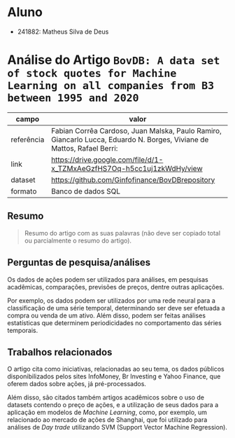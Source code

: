 # Aluno

- 241882: Matheus Silva de Deus

# Análise do Artigo `BovDB: A data set of stock quotes for Machine Learning on all companies from B3 between 1995 and 2020`

| campo      | valor                                                                                                                  |
| ---------- | ---------------------------------------------------------------------------------------------------------------------- |
| referência | Fabian Corrêa Cardoso, Juan Malska, Paulo Ramiro, Giancarlo Lucca, Eduardo N. Borges, Viviane de Mattos, Rafael Berri: |
| link       | https://drive.google.com/file/d/1-x_TZMxAeGzfHS7Oq-h5cc1uj1zkWdHy/view                                                 |
| dataset    | https://github.com/Ginfofinance/BovDBrepository                                                                        |
| formato    | Banco de dados SQL                                                                                                     |

## Resumo

> Resumo do artigo com as suas palavras (não deve ser copiado total ou parcialmente o resumo do artigo).

## Perguntas de pesquisa/análises

Os dados de ações podem ser utilizados para análises, em pesquisas acadêmicas, comparações, previsões de preços, dentre outras aplicações.

Por exemplo, os dados podem ser utilizados por uma rede neural para a classificação de uma série temporal, determinando ser deve ser efetuada a compra ou venda de um ativo. 
Além disso, podem ser feitas análises estatísticas que determinem periodicidades no comportamento das séries temporais.

## Trabalhos relacionados

O artigo cita como iniciativas, relacionadas ao seu tema, os dados públicos disponibilizados pelos sites InfoMoney, Br Investing e Yahoo Finance, que oferem dados sobre ações, já pré-processados.

Além disso, são citados também artigos acadêmicos sobre o uso de datasets contendo o preço de ações, e a utilização de seus dados para a aplicação em modelos de <em>Machine Learning</em>, como, por exemplo, um relacionado ao mercado de ações de Shanghai, que foi utilizado para análises de <em>Day trade</em> utilizando SVM (Support Vector Machine Regression).